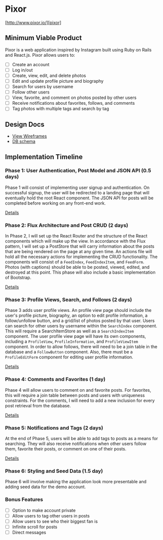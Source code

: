 # Pixor

[http://www.pixor.io/][pixor]

[pixor]: http://www.pixor.io/

## Minimum Viable Product

Pixor is a web application inspired by Instagram built using Ruby on Rails
and React.js. Pixor allows users to:

- [ ] Create an account
- [ ] Log in/out
- [ ] Create, view, edit, and delete photos
- [ ] Edit and update profile picture and biography
- [ ] Search for users by username
- [ ] Follow other users
- [ ] View, favorite, and comment on photos posted by other users
- [ ] Receive notifications about favorites, follows, and comments
- [ ] Tag photos with multiple tags and search by tag

## Design Docs
* [View Wireframes][view]
* [DB schema][schema]

[view]: ./docs/views.md
[schema]: ./docs/schema.md

## Implementation Timeline

### Phase 1: User Authentication, Post Model and JSON API (0.5 days)

Phase 1 will consist of implementing user signup and authentication. On
successful signup, the user will be redirected to a landing page that will
eventually hold the root React component. The JSON API for posts will be
completed before working on any front-end work.

[Details][phase-one]

### Phase 2: Flux Architecture and Post CRUD (2 days)

In Phase 2, I will set up the React Router and the structure of the React
components which will make up the view. In accordance with the Flux pattern, I
will set up a PostStore that will carry information about the posts that are
being rendered on the page at any given time. An actions file will hold all the
necessary actions for implementing the CRUD functionality. The components will
consist of a `FeedIndex`, `FeedIndexItem`, and `FeedForm`. Photos (with
captions) should be able to be posted, viewed, edited, and destroyed at this
point. This phase will also include a basic implementation of Bootstrap.

[Details][phase-two]

### Phase 3: Profile Views, Search, and Follows (2 days)

Phase 3 adds user profile views. An profile view page should include
the user's profile picture, biography, an option to edit profile information, a
follow/unfollow button, and a grid/list of photos posted by that user. Users
can search for other users by username within the `SearchIndex` component. This
will require a SearchItemStore as well as a `SearchIndexItem` component. The
user profile view page will have its own components, including a `ProfileView`,
`ProfileInformation`, and `ProfileViewItem` component. In order to allow
follows, there will need to be a join table in the database and a `FollowButton`
component. Also, there must be a `ProfileEditForm` component for editing user
profile information.

[Details][phase-three]

### Phase 4: Comments and Favorites (1 day)

Phase 4 will allow users to comment on and favorite posts. For favorites,
this will require a join table between posts and users with uniqueness
constraints. For the comments, I will need to add a new inclusion for every
post retrieval from the database.

[Details][phase-four]

### Phase 5: Notifications and Tags (2 days)

At the end of Phase 5, users will be able to add tags to posts as a means for
searching. They will also receive notifications when other users follow them,
favorite their posts, or comment on one of their posts.

[Details][phase-five]

### Phase 6: Styling and Seed Data (1.5 day)

Phase 6 will involve making the application look more presentable and adding
seed data for the demo account.

### Bonus Features
- [ ] Option to make account private
- [ ] Allow users to tag other users in posts
- [ ] Allow users to see who their biggest fan is
- [ ] Infinite scroll for posts
- [ ] Direct messages

[phase-one]: ./docs/phases/phase1.md
[phase-two]: ./docs/phases/phase2.md
[phase-three]: ./docs/phases/phase3.md
[phase-four]: ./docs/phases/phase4.md
[phase-five]: ./docs/phases/phase5.md
